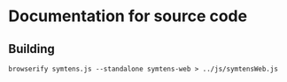 # Documentation for source code

## Building

    browserify symtens.js --standalone symtens-web > ../js/symtensWeb.js
